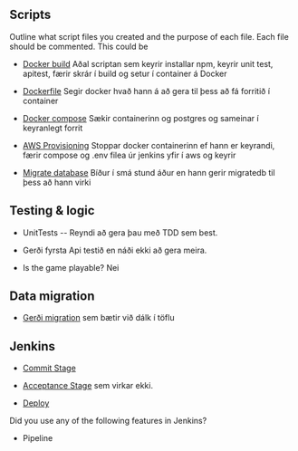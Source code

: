 ## Scripts

Outline what script files you created and the purpose of each file. Each file should be commented. This could be

- [Docker build](https://github.com/aevartg/reference-tictactoe/blob/master/test.sh)
Aðal scriptan sem keyrir installar npm, keyrir unit test, apitest, færir skrár í build og setur í container á Docker

- [Dockerfile](https://github.com/aevartg/reference-tictactoe/blob/master/Dockerfile)
Segir docker hvað hann á að gera til þess að fá forritið í container

- [Docker compose](https://github.com/aevartg/reference-tictactoe/blob/master/docker-compose.yml)
Sækir containerinn og postgres og sameinar í keyranlegt forrit

- [AWS Provisioning](https://github.com/aevartg/reference-tictactoe/blob/master/deployToAws.sh)
Stoppar docker containerinn ef hann er keyrandi, færir compose og .env filea úr jenkins yfir í aws og keyrir

- [Migrate database](https://github.com/aevartg/reference-tictactoe/blob/master/run.sh)
Bíður í smá stund áður en hann gerir migratedb til þess að hann virki


## Testing & logic

- UnitTests
-- Reyndi að gera þau með TDD sem best.

- Gerði fyrsta Api testið en náði ekki að gera meira.

- Is the game playable? Nei



## Data migration

- [Gerði migration](https://github.com/aevartg/reference-tictactoe/tree/master/server/migrations) sem bætir við dálk í töflu



## Jenkins

- [Commit Stage](https://github.com/aevartg/reference-tictactoe/blob/master/test.sh)

- [Acceptance Stage](https://github.com/aevartg/reference-tictactoe/blob/master/acceptance.sh) sem virkar ekki.

- [Deploy](https://github.com/aevartg/reference-tictactoe/blob/master/deployToAws.sh)



Did you use any of the following features in Jenkins?

- Pipeline
